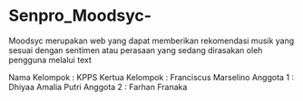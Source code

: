 # Senpro_Moodsyc-

Moodsyc merupakan web yang dapat memberikan rekomendasi musik yang sesuai dengan sentimen atau perasaan yang sedang dirasakan oleh pengguna melalui text

Nama Kelompok : KPPS 
Kertua Kelompok : Franciscus Marselino
Anggota 1 : Dhiyaa Amalia Putri
Anggota 2 : Farhan Franaka

